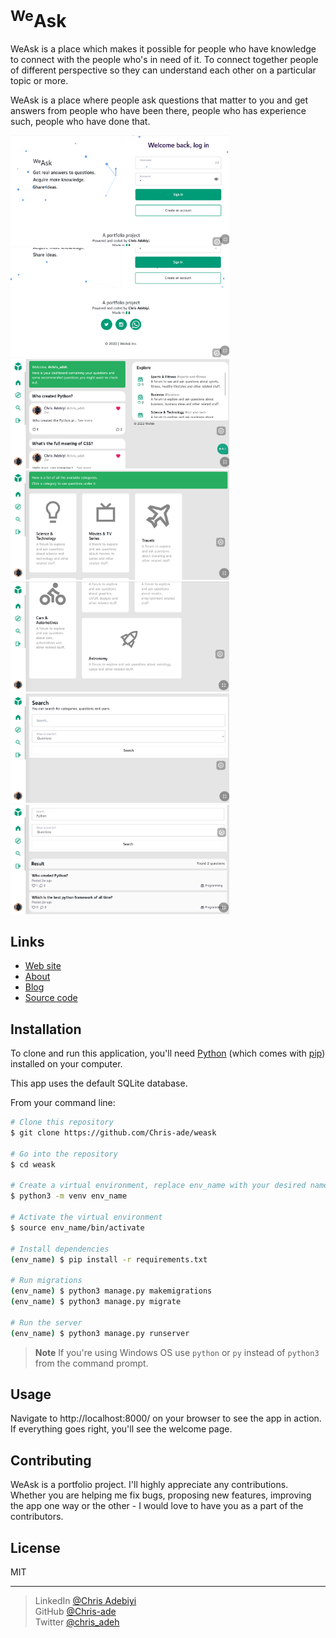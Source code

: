 # <sup>We</sup>Ask
<p>WeAsk is a place which makes it possible for people who have knowledge to connect with the people who's in need of it. To connect together people of different perspective so they can understand each other on a particular topic or more.</p>
<p>WeAsk is a place where people ask questions that matter to you and get answers from people who have been there, people who has experience such, people who have done that. </p>

<img width="350" src="docs/images/shot-1.png">
<img width="350" src="docs/images/shot-2.png">
<img width="350" src="docs/images/shot-3.png">
<img width="350" src="docs/images/shot-4.png">
<img width="350" src="docs/images/shot-5.png">
<img width="350" src="docs/images/shot-6.png">
<img width="350" src="docs/images/shot-7.png">

## Links

* [Web site](https://weask.bytecodevision.tech/)
* [About](https://landing.bytecodevision.tech/)
* [Blog](https://weask.bytecodevision.tech/about/)
* [Source code](https://github.com/Chris-ade/weask)

## Installation

To clone and run this application, you'll need [Python](https://www.python.org/downloads/release/python-3111/) (which comes with [pip](https://pip.pypa.io/en/stable/)) installed on your computer. 

This app uses the default SQLite database.

From your command line:
```bash
# Clone this repository
$ git clone https://github.com/Chris-ade/weask

# Go into the repository
$ cd weask

# Create a virtual environment, replace env_name with your desired name
$ python3 -m venv env_name

# Activate the virtual environment 
$ source env_name/bin/activate

# Install dependencies
(env_name) $ pip install -r requirements.txt

# Run migrations
(env_name) $ python3 manage.py makemigrations
(env_name) $ python3 manage.py migrate

# Run the server
(env_name) $ python3 manage.py runserver
```
> **Note**
> If you're using Windows OS use `python` or `py` instead of `python3` from the command prompt.

## Usage

Navigate to http://localhost:8000/ on your browser to see the app in action.
If everything goes right, you'll see the welcome page.

## Contributing

WeAsk is a portfolio project. I'll highly appreciate any contributions. Whether you are helping me fix bugs, proposing new features, improving the app one way or the other - I would love to have you as a part of the contributors.

## License

MIT

---
> LinkedIn [@Chris Adebiyi](https://www.linkedin.com/in/chris-adebiyi-266639189) <br>
> GitHub [@Chris-ade](https://github.com/Chris-ade) <br>
> Twitter [@chris_adeh](https://twitter.com/chris_adeh)
